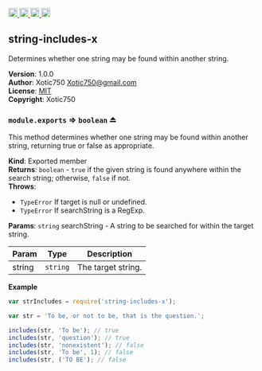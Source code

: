 <a href="https://travis-ci.org/Xotic750/string-includes-x"
   title="Travis status">
<img
   src="https://travis-ci.org/Xotic750/string-includes-x.svg?branch=master"
   alt="Travis status" height="18"/>
</a>
<a href="https://david-dm.org/Xotic750/string-includes-x"
   title="Dependency status">
<img src="https://david-dm.org/Xotic750/string-includes-x.svg"
   alt="Dependency status" height="18"/>
</a>
<a href="https://david-dm.org/Xotic750/string-includes-x#info=devDependencies"
   title="devDependency status">
<img src="https://david-dm.org/Xotic750/string-includes-x/dev-status.svg"
   alt="devDependency status" height="18"/>
</a>
<a href="https://badge.fury.io/js/string-includes-x" title="npm version">
<img src="https://badge.fury.io/js/string-includes-x.svg"
   alt="npm version" height="18"/>
</a>
<a name="module_string-includes-x"></a>

## string-includes-x
Determines whether one string may be found within another string.

**Version**: 1.0.0  
**Author**: Xotic750 <Xotic750@gmail.com>  
**License**: [MIT](&lt;https://opensource.org/licenses/MIT&gt;)  
**Copyright**: Xotic750  
<a name="exp_module_string-includes-x--module.exports"></a>

### `module.exports` ⇒ <code>boolean</code> ⏏
This method determines whether one string may be found within another string,
returning true or false as appropriate.

**Kind**: Exported member  
**Returns**: <code>boolean</code> - `true` if the given string is found anywhere within the
 search string; otherwise, `false` if not.  
**Throws**:

- <code>TypeError</code> If target is null or undefined.
- <code>TypeError</code> If searchString is a RegExp.

**Params**: <code>string</code> searchString - A string to be searched for within the
 target string.  

| Param | Type | Description |
| --- | --- | --- |
| string | <code>string</code> | The target string. |

**Example**  
```js
var strIncludes = require('string-includes-x');

var str = 'To be, or not to be, that is the question.';

includes(str, 'To be'); // true
includes(str, 'question'); // true
includes(str, 'nonexistent'); // false
includes(str, 'To be', 1); // false
includes(str, ('TO BE'); // false
```
